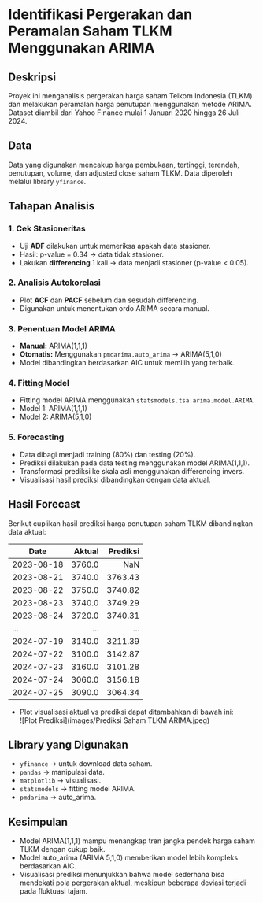 # Identifikasi Pergerakan dan Peramalan Saham TLKM Menggunakan ARIMA

## Deskripsi
Proyek ini menganalisis pergerakan harga saham Telkom Indonesia (TLKM) dan melakukan peramalan harga penutupan menggunakan metode ARIMA. Dataset diambil dari Yahoo Finance mulai 1 Januari 2020 hingga 26 Juli 2024.

## Data
Data yang digunakan mencakup harga pembukaan, tertinggi, terendah, penutupan, volume, dan adjusted close saham TLKM. Data diperoleh melalui library `yfinance`.

## Tahapan Analisis

### 1. Cek Stasioneritas
- Uji **ADF** dilakukan untuk memeriksa apakah data stasioner.
- Hasil: p-value = 0.34 → data tidak stasioner.
- Lakukan **differencing** 1 kali → data menjadi stasioner (p-value < 0.05).

### 2. Analisis Autokorelasi
- Plot **ACF** dan **PACF** sebelum dan sesudah differencing.
- Digunakan untuk menentukan ordo ARIMA secara manual.

### 3. Penentuan Model ARIMA
- **Manual:** ARIMA(1,1,1)
- **Otomatis:** Menggunakan `pmdarima.auto_arima` → ARIMA(5,1,0)
- Model dibandingkan berdasarkan AIC untuk memilih yang terbaik.

### 4. Fitting Model
- Fitting model ARIMA menggunakan `statsmodels.tsa.arima.model.ARIMA`.
- Model 1: ARIMA(1,1,1)
- Model 2: ARIMA(5,1,0)

### 5. Forecasting
- Data dibagi menjadi training (80%) dan testing (20%).
- Prediksi dilakukan pada data testing menggunakan model ARIMA(1,1,1).
- Transformasi prediksi ke skala asli menggunakan differencing invers.
- Visualisasi hasil prediksi dibandingkan dengan data aktual.

## Hasil Forecast
Berikut cuplikan hasil prediksi harga penutupan saham TLKM dibandingkan data aktual:

| Date       | Aktual  | Prediksi     |
|------------|--------:|-------------:|
| 2023-08-18 | 3760.0  | NaN          |
| 2023-08-21 | 3740.0  | 3763.43      |
| 2023-08-22 | 3750.0  | 3740.82      |
| 2023-08-23 | 3740.0  | 3749.29      |
| 2023-08-24 | 3720.0  | 3740.31      |
| ...        | ...     | ...          |
| 2024-07-19 | 3140.0  | 3211.39      |
| 2024-07-22 | 3100.0  | 3142.87      |
| 2024-07-23 | 3160.0  | 3101.28      |
| 2024-07-24 | 3060.0  | 3156.18      |
| 2024-07-25 | 3090.0  | 3064.34      |

- Plot visualisasi aktual vs prediksi dapat ditambahkan di bawah ini:  
  ![Plot Prediksi](images/Prediksi Saham TLKM ARIMA.jpeg) 

## Library yang Digunakan
- `yfinance` → untuk download data saham.
- `pandas` → manipulasi data.
- `matplotlib` → visualisasi.
- `statsmodels` → fitting model ARIMA.
- `pmdarima` → auto_arima.

## Kesimpulan
- Model ARIMA(1,1,1) mampu menangkap tren jangka pendek harga saham TLKM dengan cukup baik.
- Model auto_arima (ARIMA 5,1,0) memberikan model lebih kompleks berdasarkan AIC.
- Visualisasi prediksi menunjukkan bahwa model sederhana bisa mendekati pola pergerakan aktual, meskipun beberapa deviasi terjadi pada fluktuasi tajam.
